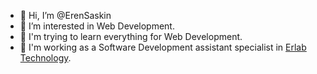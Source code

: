 - 👋 Hi, I’m @ErenSaskin
- 👀 I’m interested in Web Development.
- 🌱 I'm trying to learn everything for Web Development.
- 💞️ I'm working as a Software Development assistant specialist in [Erlab Technology](https://erlab.tech/).

<!---
ErenSaskin/ErenSaskin is a ✨ special ✨ repository because its `README.md` (this file) appears on your GitHub profile.
You can click the Preview link to take a look at your changes.
--->
